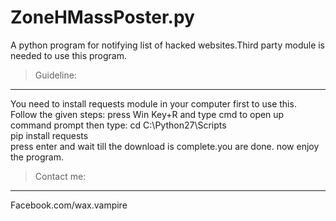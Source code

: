 # ZoneHMassPoster.py
A python program for notifying list of hacked websites.Third party module is needed to use this program.

> Guideline:
------------
You need to install requests module in your computer first to use this.
Follow the given steps:
press Win Key+R and type cmd to open up command prompt
then type:
cd C:\Python27\Scripts<br/>
pip install requests<br/>
press enter and wait till the download is complete.you are done.
now enjoy the program.

> Contact me:
-------------
Facebook.com/wax.vampire
